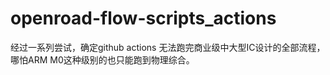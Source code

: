 # openroad-flow-scripts_actions

经过一系列尝试，确定github actions 无法跑完商业级中大型IC设计的全部流程， 哪怕ARM 
M0这种级别的也只能跑到物理综合。
